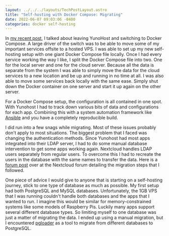```yaml
---
layout: ../../../layouts/TechPostLayout.astro
title: "Self-hosting with Docker Compose: Migrating"
date: 2022-06-07 09:03:06 -0400
categories: docker self-hosting
---
```


In [my recent post](./2022-03-26-selfhosting-with-docker-compose-leaving-yunohost.md),
I talked about leaving YunoHost and switching to Docker Compose. A large driver
of the switch was to be able to move some of my important services offsite to a
hosted VPS. I was able to set up my new self-hosting setup with one giant Docker Compose
file locally. Once I had every service working the way I like, I split the Docker Compose
file into two. One for the local server and one for the cloud server. Because all the
data is separate from the system I was able to simply move the data for the cloud
services to a new location and be up and running in no time at all. I was also able
to move some services back locally with the same ease. Simply shut down the Docker
container on one server and start it up again on the other server.

For a Docker Compose setup, the configuration is all contained in one spot. With
Yunohost I had to track down various bits of data and configurations for each app.
Combining this with a system automation framework like [Ansible](https://www.ansible.com/)
and you have a completely reproducible build.

I did run into a few snags while migrating. Most of these issues probably don't
apply to most situations. The biggest problem that I faced was changing the authentication
methods. Since Yunohost had most apps integrated into their LDAP server, I had to
do some manual database intervention to get some apps working again. Nextcloud handles
LDAP users separately from regular users. To overcome this I had to recreate the
users in the database with the same names to transfer the data. Here is a
[forum post](https://help.nextcloud.com/t/import-ldap-users-get-rid-of-ldap/56629/11)
over at the Nextcloud forum detailing the migration steps that I followed.

One piece of advice I would give to anyone that is starting on a self-hosting journey,
stick to one type of database as much as possible. My first setup had both PostgreSQL
and MySQL databases. Unfortunately, the 1GB VPS that I was running couldn't handle
both databases and the apps that I wanted to run. I imagine this would be similar
for memory-constrained systems like some models of Raspberry Pis. Luckily many apps
support several different database types. So limiting myself to one database was
just a matter of migrating the data. I ended up using a manual migration, but
I encountered [pgloader](https://pgloader.io/) as a tool to migrate from different
databases to PostgreSQL.
